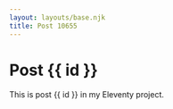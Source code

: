 ```yaml
---
layout: layouts/base.njk
title: Post 10655
---
```


# Post {{ id }}

This is post {{ id }} in my Eleventy project.
